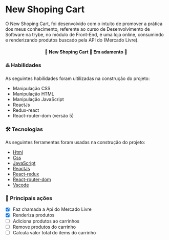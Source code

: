 # New Shoping Cart 

O New Shoping Cart, foi desenvolvido com o intuito de promover a prática dos meus conhecimento, referente ao curso de Desenvolvimento de Software na trybe, no módulo de Front-End, é uma loja online, consumindo e renderizando produtos buscado pela API do (Mercado Livre).

<h4 align="center"> 
	🚧  New Shoping Cart 🚀 Em adamento  🚧
</h4>

### :hotsprings: Habilidades 

As seguintes habilidades foram ultilizadas na construção do projeto:

- Manipulação CSS
- Manipulação HTML
- Manipulação JavaScript
- ReactJs 
- Redux-react 
- React-router-dom (versão 5)


### 🛠 Tecnologias

As seguintes ferramentas foram usadas na construção do projeto:

- [Html](https://htmlreference.io/)
- [Css](https://developer.mozilla.org/pt-BR/docs/Web/CSS)
- [JavaScript](https://developer.mozilla.org/pt-BR/docs/Web/javascript)
- [ReactJs](https://pt-br.reactjs.org/)
- [React-redux](https://redux.js.org/)
- [React-router-dom]()
- [Vscode](https://code.visualstudio.com/)


### :dart: Principais ações

- [x] Faz chamada a Api do Mercado Livre
- [x] Renderiza produtos
- [ ] Adiciona produtos ao carrinhos
- [ ] Remove produtos do carrinho
- [ ] Calcula valor total do items do carrinho

<!-- ### :movie_camera: Demonstração projeto pronto

<h1 align="center" >
  <img alt="PixelsArt" title="#PixelsArt" src="./assets/palet-cor.png" />
    <br>
    <img alt="PixelsArt" title="#PixelsArt" src="./assets/palet-color2.png" />  
    <br>
    <img alt="PixelsArt" title="#PixelsArt" src="./assets/palet-color1.png" />
</h1> -->